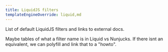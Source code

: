 ```yaml
---
title: LiquidJS filters
templateEngineOverride: liquid,md
---
```


List of default LiquidJS filters and links to external docs.

Maybe tables of what a filter name is in Liquid vs Nunjucks. If there isnt an equivalent, we can polyfill and link that to a "howto".
